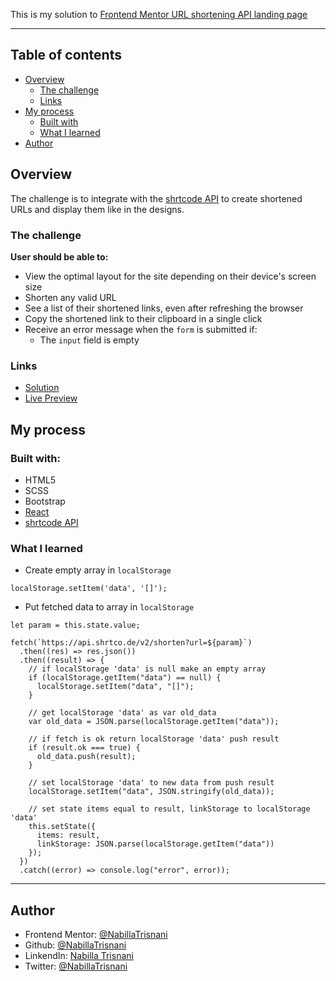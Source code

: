 This is my solution to [Frontend Mentor URL shortening API landing page](https://www.frontendmentor.io/challenges/url-shortening-api-landing-page-2ce3ob-G)

---
## Table of contents
- [Overview](#overview)
  - [The challenge](#the-challenge)
  - [Links](#links)
- [My process](#my-process)
  - [Built with](#built-with)
  - [What I learned](#what-i-learned)
- [Author](#author)

## Overview
The challenge is to integrate with the [shrtcode API](https://shrtco.de/) to create shortened URLs and display them like in the designs.

### The challenge
**User should be able to:**
- View the optimal layout for the site depending on their device's screen size
- Shorten any valid URL
- See a list of their shortened links, even after refreshing the browser
- Copy the shortened link to their clipboard in a single click
- Receive an error message when the `form` is submitted if:
  - The `input` field is empty

### Links
- [Solution](https://github.com/NabillaTrisnani/frontendmentor_url-shortening)
- [Live Preview](https://nabillatrisnani-url-shortening.netlify.app/)

## My process

### Built with:
- HTML5
- SCSS
- Bootstrap
- [React](https://reactjs.org/)
- [shrtcode API](https://shrtco.de/)

### What I learned
- Create empty array in `localStorage`
```
localStorage.setItem('data', '[]');
```
- Put fetched data to array in `localStorage`
```
let param = this.state.value;

fetch(`https://api.shrtco.de/v2/shorten?url=${param}`)
  .then((res) => res.json())
  .then((result) => {
    // if localStorage 'data' is null make an empty array
    if (localStorage.getItem("data") == null) {
      localStorage.setItem("data", "[]");
    }

    // get localStorage 'data' as var old_data
    var old_data = JSON.parse(localStorage.getItem("data"));

    // if fetch is ok return localStorage 'data' push result
    if (result.ok === true) {
      old_data.push(result);
    }

    // set localStorage 'data' to new data from push result
    localStorage.setItem("data", JSON.stringify(old_data));

    // set state items equal to result, linkStorage to localStorage 'data'
    this.setState({
      items: result,
      linkStorage: JSON.parse(localStorage.getItem("data"))
    });
  })
  .catch((error) => console.log("error", error));
```

---

## Author
- Frontend Mentor: [@NabillaTrisnani](https://www.frontendmentor.io/profile/NabillaTrisnani)
- Github: [@NabillaTrisnani](https://github.com/NabillaTrisnani)
- LinkendIn: [Nabilla Trisnani](https://www.linkedin.com/in/nabilla-trisnani/)
- Twitter: [@NabillaTrisnani](https://twitter.com/NabillaTrisnani)

